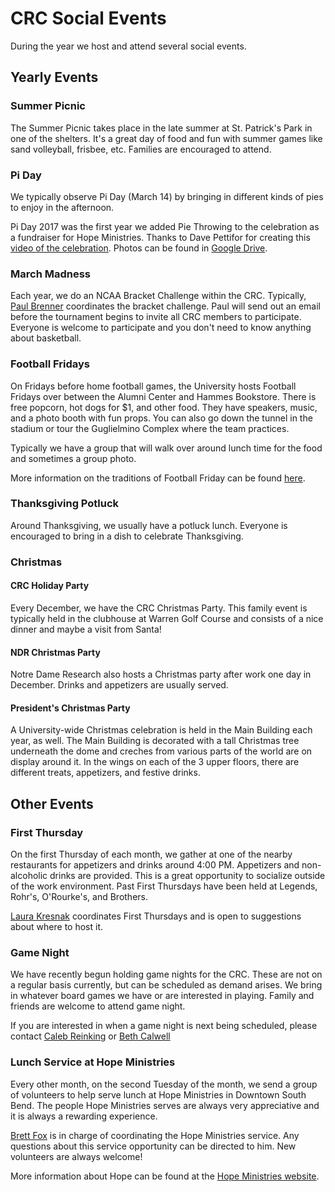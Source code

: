 # CRC Social Events

During the year we host and attend several social events.

## Yearly Events

### Summer Picnic
The Summer Picnic takes place in the late summer at St. Patrick's Park in one of the shelters. It's a great day of food and fun with summer games like sand volleyball, frisbee, etc. Families are encouraged to attend.

### Pi Day
We typically observe Pi Day (March 14) by bringing in different kinds of pies to enjoy in the afternoon. 

Pi Day 2017 was the first year we added Pie Throwing to the celebration as a fundraiser for Hope Ministries. Thanks to Dave Pettifor for creating this [video of the celebration](https://www.youtube.com/watch?v=aBzpqIFSVVc). Photos can be found in [Google Drive](https://drive.google.com/drive/folders/0B9mn2tCdDG-Fdm56aE53ZlVYRmM?usp=sharing).

### March Madness
Each year, we do an NCAA Bracket Challenge within the CRC. Typically, [Paul Brenner](paul.r.brenner@nd.edu) coordinates the bracket challenge. Paul will send out an email before the tournament begins to invite all CRC members to participate. Everyone is welcome to participate and you don't need to know anything about basketball. 

### Football Fridays
On Fridays before home football games, the University hosts Football Fridays over between the Alumni Center and Hammes Bookstore. There is free popcorn, hot dogs for $1, and other food. They have speakers, music, and a photo booth with fun props. You can also go down the tunnel in the stadium or tour the Guglielmino Complex where the team practices. 

Typically we have a group that will walk over around lunch time for the food and sometimes a group photo.

More information on the traditions of Football Friday can be found [here](https://gameday.nd.edu/traditions/football-friday-traditions/).

### Thanksgiving Potluck
Around Thanksgiving, we usually have a potluck lunch. Everyone is encouraged to bring in a dish to celebrate Thanksgiving.

### Christmas

#### CRC Holiday Party
Every December, we have the CRC Christmas Party. This family event is typically held in the clubhouse at Warren Golf Course and consists of a nice dinner and maybe a visit from Santa!

#### NDR Christmas Party
Notre Dame Research also hosts a Christmas party after work one day in December. Drinks and appetizers are usually served.

#### President's Christmas Party
A University-wide Christmas celebration is held in the Main Building each year, as well. The Main Building is decorated with a tall Christmas tree underneath the dome and creches from various parts of the world are on display around it. In the wings on each of the 3 upper floors, there are different treats, appetizers, and festive drinks. 

## Other Events

### First Thursday
On the first Thursday of each month, we gather at one of the nearby restaurants for appetizers and drinks around 4:00 PM. Appetizers and non-alcoholic drinks are provided. This is a great opportunity to socialize outside of the work environment. Past First Thursdays have been held at Legends, Rohr's, O'Rourke's, and Brothers. 

[Laura Kresnak](mailto:Laura.K.Kresnak.2@nd.edu) coordinates First Thursdays and is open to suggestions about where to host it. 

### Game Night
We have recently begun holding game nights for the CRC. These are not on a regular basis currently, but can be scheduled as demand arises. We bring in whatever board games we have or are interested in playing. Family and friends are welcome to attend game night.

If you are interested in when a game night is next being scheduled, please contact [Caleb Reinking](mailto:Caleb.M.Reinking.2@nd.edu) or [Beth Calwell](mailto:ecaldwe1@nd.edu)

### Lunch Service at Hope Ministries
Every other month, on the second Tuesday of the month, we send a group of volunteers to help serve lunch at Hope Ministries in Downtown South Bend. The people Hope Ministries serves are always very appreciative and it is always a rewarding experience.

[Brett Fox](mailto:bfox6@nd.edu) is in charge of coordinating the Hope Ministries service. Any questions about this service opportunity can be directed to him. New volunteers are always welcome!

More information about Hope can be found at the [Hope Ministries website](https://www.hopesb.org/).